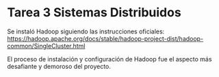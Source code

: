 # Tarea 3 Sistemas Distribuidos

Se instaló Hadoop siguiendo las instrucciones oficiales: 
    https://hadoop.apache.org/docs/stable/hadoop-project-dist/hadoop-common/SingleCluster.html

El proceso de instalación y configuración de Hadoop fue el aspecto más desafiante y demoroso del proyecto.